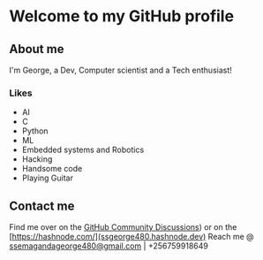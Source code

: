 
# Welcome to my GitHub profile

## About me
I'm George, a Dev, Computer scientist and a Tech enthusiast! 

### Likes
* AI
* C
* Python
* ML
* Embedded systems and Robotics
* Hacking
* Handsome code
* Playing Guitar

## Contact me
Find me over on the [GitHub Community Discussions](https://github.com/Ssemaganda-George)) or on the [https://hashnode.com/](ssgeorge480.hashnode.dev)
Reach me @ ssemagandageorge480@gmail.com | +256759918649

<!---
Ssemaganda-George/Ssemaganda-George is a ✨ special ✨ repository because its `README.md` (this file) appears on your GitHub profile.
You can click the Preview link to take a look at your changes.
--->
